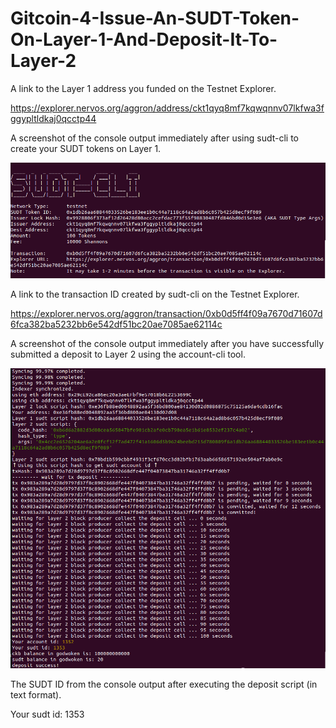 # Gitcoin-4-Issue-An-SUDT-Token-On-Layer-1-And-Deposit-It-To-Layer-2

A link to the Layer 1 address you funded on the Testnet Explorer.

https://explorer.nervos.org/aggron/address/ckt1qyq8mf7kqwqnnv07lkfwa3fggypltldkaj0qcctp44

A screenshot of the console output immediately after using sudt-cli to create your SUDT tokens on Layer 1.

![SUDT-CLI-mint_tokens](https://github.com/iktumi/Gitcoin-4-Issue-An-SUDT-Token-On-Layer-1-And-Deposit-It-To-Layer-2/blob/main/mintTokens.png)

A link to the transaction ID created by sudt-cli on the Testnet Explorer.

https://explorer.nervos.org/aggron/transaction/0xb0d5ff4f09a7670d71607d6fca382ba5232bb6e542df51bc20ae7085ae62114c

A screenshot of the console output immediately after you have successfully submitted a deposit to Layer 2 using the account-cli tool.

![Submit Deposit to Layer 2](https://github.com/iktumi/Gitcoin-4-Issue-An-SUDT-Token-On-Layer-1-And-Deposit-It-To-Layer-2/blob/main/Layer1ToLayer2.png)

The SUDT ID from the console output after executing the deposit script (in text format).

Your sudt id: 1353
